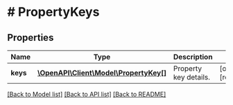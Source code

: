 # # PropertyKeys

## Properties

Name | Type | Description | Notes
------------ | ------------- | ------------- | -------------
**keys** | [**\OpenAPI\Client\Model\PropertyKey[]**](PropertyKey.md) | Property key details. | [optional] [readonly]

[[Back to Model list]](../../README.md#models) [[Back to API list]](../../README.md#endpoints) [[Back to README]](../../README.md)

